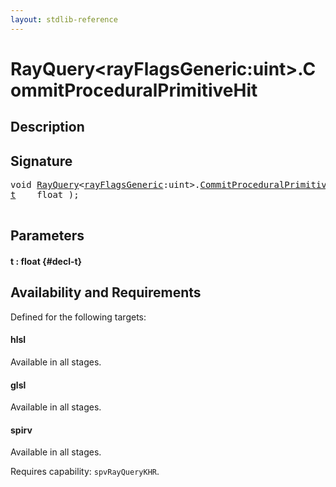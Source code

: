 ```yaml
---
layout: stdlib-reference
---
```


# RayQuery\<rayFlagsGeneric:uint\>\.CommitProceduralPrimitiveHit

## Description





## Signature 

<pre>
void <a href="/stdlib-reference/types/RayQuery/index" class="code_type">RayQuery</a>&lt;<a href="/stdlib-reference/types/RayQuery/index#decl-rayFlagsGeneric" class="code_var">rayFlagsGeneric</a>:uint&gt;.<a href="/stdlib-reference/types/RayQuery/CommitProceduralPrimitiveHit">CommitProceduralPrimitiveHit</a>(
<a href="/stdlib-reference/types/RayQuery/CommitProceduralPrimitiveHit#decl-t" class="code_param">t</a>    float );

</pre>

## Parameters

#### t  : float {#decl-t}

## Availability and Requirements

Defined for the following targets:

#### hlsl
Available in all stages.

#### glsl
Available in all stages.

#### spirv
Available in all stages.

Requires capability: `spvRayQueryKHR`.


